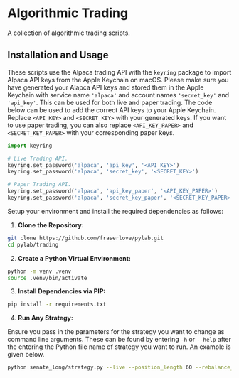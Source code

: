 # Algorithmic Trading
A collection of algorithmic trading scripts.

## Installation and Usage
These scripts use the Alpaca trading API with the `keyring` package to import Alpaca API keys from the Apple Keychain on macOS. Please make sure you have generated your Alapca API keys and stored them in the Apple Keychain with service name `'alpaca'` and account names `'secret_key'` and `'api_key'`. This can be used for both live and paper trading. The code below can be used to add the correct API keys to your Apple Keychain. Replace `<API_KEY>` and `<SECRET_KEY>` with your generated keys. If you want to use paper trading, you can also replace  `<API_KEY_PAPER>` and `<SECRET_KEY_PAPER>` with your corresponding paper keys.

```python
import keyring

# Live Trading API.
keyring.set_password('alpaca', 'api_key', '<API_KEY>')
keyring.set_password('alpaca', 'secret_key', '<SECRET_KEY>')

# Paper Trading API.
keyring.set_password('alpaca', 'api_key_paper', '<API_KEY_PAPER>')
keyring.set_password('alpaca', 'secret_key_paper', '<SECRET_KEY_PAPER>')
```
Setup your environment and install the required dependencies as follows:

1. **Clone the Repository:**
```bash
git clone https://github.com/fraserlove/pylab.git
cd pylab/trading
```

2. **Create a Python Virtual Environment:**
```bash
python -m venv .venv
source .venv/bin/activate
```

3. **Install Dependencies via PIP:**

```bash
pip install -r requirements.txt
```

4. **Run Any Strategy:**

Ensure you pass in the parameters for the strategy you want to change as command line arguments. These can be found by entering `-h` or `--help` after the entering the Python file name of strategy you want to run. An example is given below.
``` bash
python senate_long/strategy.py --live --position_length 60 --rebalance_frequency 7
```
